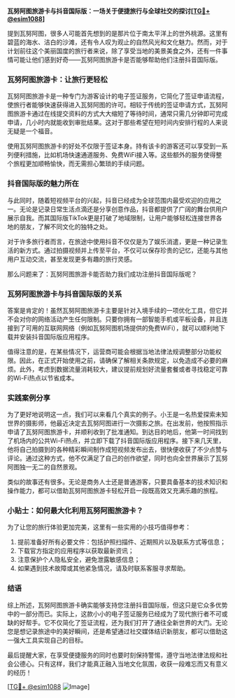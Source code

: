 **瓦努阿图旅游卡与抖音国际版：一场关于便捷旅行与全球社交的探讨[[TG💪+ @esim1088](https://t.me/s/esim1088)]**

提到瓦努阿图，很多人可能首先想到的是那片位于南太平洋上的世外桃源。这里有碧蓝的海水、洁白的沙滩，还有令人叹为观止的自然风光和文化魅力。然而，对于计划前往这个美丽国度的旅行者来说，除了享受当地的美景美食之外，还有一件事情可能让他们感到好奇——瓦努阿图旅游卡是否能够帮助他们注册抖音国际版。

### 瓦努阿图旅游卡：让旅行更轻松

瓦努阿图旅游卡是一种专门为游客设计的电子签证服务，它简化了签证申请流程，使旅行者能够快速获得进入瓦努阿图的许可。相较于传统的签证申请方式，瓦努阿图旅游卡通过在线提交资料的方式大大缩短了等待时间，通常只需几分钟即可完成申请，几小时内就能收到审批结果。这对于那些希望在短时间内安排行程的人来说无疑是一个福音。

使用瓦努阿图旅游卡的好处不仅限于签证本身。持有该卡的游客还可以享受到一系列便利措施，比如机场快速通道服务、免费WiFi接入等。这些额外的服务使得整个旅程更加顺畅愉快，而无需担心繁琐的手续问题。

### 抖音国际版的魅力所在

与此同时，随着短视频平台的兴起，抖音已经成为全球范围内最受欢迎的应用之一。无论是记录日常生活点滴还是分享创意作品，抖音都提供了广阔的舞台供用户展示自我。而其国际版TikTok更是打破了地域限制，让用户能够轻松连接世界各地的朋友，了解不同文化的独特之处。

对于许多旅行者而言，在旅途中使用抖音不仅仅是为了娱乐消遣，更是一种记录生活的新方式。通过拍摄视频并上传至平台，不仅可以保存珍贵的记忆，还能与其他用户互动交流，甚至发现更多有趣的旅行灵感。

那么问题来了：瓦努阿图旅游卡能否助力我们成功注册抖音国际版呢？

### 瓦努阿图旅游卡与抖音国际版的关系

答案是肯定的！虽然瓦努阿图旅游卡主要是针对入境手续的一项优化工具，但它并不会对你的网络活动产生任何限制。只要你拥有一部智能手机或平板设备，并且连接到了可用的互联网网络（例如瓦努阿图机场提供的免费WiFi），就可以顺利地下载并安装抖音国际版应用程序。

值得注意的是，在某些情况下，运营商可能会根据当地法律法规调整部分功能权限。因此，在正式开始使用之前，请确保了解相关条款规定，以免造成不必要的麻烦。此外，考虑到数据流量消耗较大，建议提前规划好流量套餐或者寻找稳定可靠的Wi-Fi热点以节省成本。

### 实践案例分享

为了更好地说明这一点，我们可以来看几个真实的例子。小王是一名热爱探索未知世界的摄影师，他最近决定去瓦努阿图进行一次摄影之旅。在出发前，他按照指示申请了瓦努阿图旅游卡，并顺利收到了批准通知。到达目的地后，他第一时间找到了机场内的公共Wi-Fi热点，并立即下载了抖音国际版应用程序。接下来几天里，他将自己拍摄到的各种精彩瞬间制作成短视频发布出去，很快便收获了不少点赞与评论。通过这种方式，他不仅满足了自己的创作欲望，同时也向全世界展示了瓦努阿图独一无二的自然景观。

类似的故事还有很多。无论是商务人士还是普通游客，只要具备基本的技术知识和操作能力，都可以借助瓦努阿图旅游卡轻松开启一段既高效又充满乐趣的旅程。

### 小贴士：如何最大化利用瓦努阿图旅游卡？

为了让您的旅行体验更加完美，这里有一些实用的小技巧值得参考：

1. 提前准备好所有必要文件：包括护照扫描件、近期照片以及联系方式等信息；
2. 下载官方指定的应用程序以获取最新资讯；
3. 注意保护个人隐私安全，避免泄露敏感信息；
4. 如果遇到技术故障或其他紧急情况，请及时联系客服寻求帮助。

### 结语

综上所述，瓦努阿图旅游卡确实能够支持您注册抖音国际版，但这只是它众多优势中的一部分而已。实际上，这款小小的电子签证服务已经成为了现代旅行者不可或缺的好帮手。它不仅简化了签证流程，还为我们打开了通往全新世界的大门。无论您是想记录旅途中的美好瞬间，还是希望通过社交媒体结识新朋友，都可以借助这一强大工具实现自己的目标。

最后提醒大家，在享受便捷服务的同时也要时刻保持警惕，遵守当地法律法规和社会公德心。只有这样，我们才能真正融入当地文化氛围，收获一段难忘而又有意义的经历！

[[TG💪+ @esim1088](https://t.me/s/esim1088) ![Image](https://i.postimg.cc/4NQfJmqS/Snipaste-2025-05-13-00-14-12.png)]